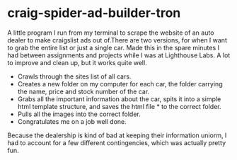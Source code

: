 craig-spider-ad-builder-tron
============================

A little program I run from my terminal to scrape the website of an auto dealer to make craigslist ads out of.There are two versions, for when I want to grab the entire list or just a single car. Made this in the spare minutes I had between assignments and projects while I was at Lighthouse Labs. A lot to improve and clean up, but it works quite well.

* Crawls through the sites list of all cars.
* Creates a new folder on my computer for each car, the folder carrying the name, price and stock number of the car.
* Grabs all the important information about the car, spits it into a simple html template structure, and saves the html file * to the correct folder.
* Pulls all the images into the correct folder.
* Congratulates me on a job well done.

Because the dealership is kind of bad at keeping their information uniorm, I had to account for a few different contingencies, which was actually pretty fun.
